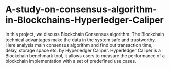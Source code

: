 # A-study-on-consensus-algorithm-in-Blockchains-Hyperledger-Caliper
In this project, we discuss Blockchain Consensus algorithm. The Blockchain technical advantages make the data in the system safe and trustworthy. Here analysis main consensus algorithm and find out transaction time, delay, storage space etc. by Hyperledger Caliper.
Hyperledger Caliper is a Blockchain benchmark tool, it allows users to measure the performance of a blockchain implementation with a set of predefined use cases.
